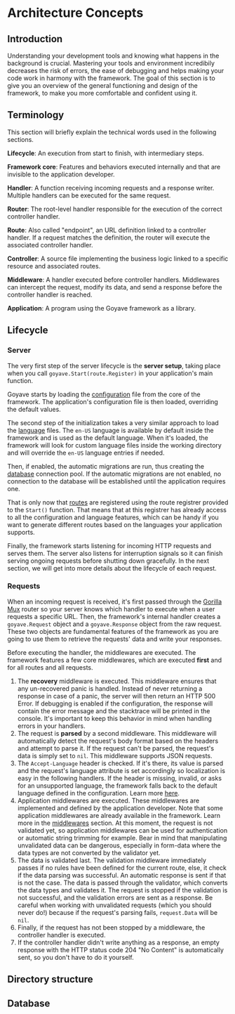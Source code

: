 # Architecture Concepts

## Introduction

Understanding your development tools and knowing what happens in the background is crucial. Mastering your tools and environment incredibily decreases the risk of errors, the ease of debugging and helps making your code work in harmony with the framework. The goal of this section is to give you an overview of the general functioning and design of the framework, to make you more comfortable and confident using it.

## Terminology

This section will briefly explain the technical words used in the following sections.

**Lifecycle**: An execution from start to finish, with intermediary steps.

**Framework core**: Features and behaviors executed internally and that are invisible to the application developer.

**Handler**: A function receiving incoming requests and a response writer. Multiple handlers can be executed for the same request.

**Router**: The root-level handler responsible for the execution of the correct controller handler.

**Route**: Also called "endpoint", an URL definition linked to a controller handler. If a request matches the definition, the router will execute the associated controller handler.

**Controller**: A source file implementing the business logic linked to a specific resource and associated routes.

**Middleware**: A handler executed before controller handlers. Middlewares can intercept the request, modify its data, and send a response before the controller handler is reached.

**Application**: A program using the Goyave framework as a library.

## Lifecycle

### Server

The very first step of the server lifecycle is the **server setup**, taking place when you call `goyave.Start(route.Register)` in your application's main function.

Goyave starts by loading the [configuration](./configuration) file from the core of the framework. The application's configuration file is then loaded, overriding the default values.

The second step of the initialization takes a very similar approach to load the [language](./advanced/localization) files. The `en-US` language is available by default inside the framework and is used as the default language. When it's loaded, the framework will look for custom language files inside the working directory and will override the `en-US` language entries if needed.

Then, if enabled, the automatic migrations are run, thus creating the [database](./basics/database) connection pool. If the automatic migrations are not enabled, no connection to the database will be established until the application requires one.

That is only now that [routes](./basics/routing) are registered using the route registrer provided to the `Start()` function. That means that at this registrer has already access to all the configuration and language features, which can be handy if you want to generate different routes based on the languages your application supports.

Finally, the framework starts listening for incoming HTTP requests and serves them. The server also listens for interruption signals so it can finish serving ongoing requests before shutting down gracefully. In the next section, we will get into more details about the lifecycle of each request.

### Requests

When an incoming request is received, it's first passed through the [Gorilla Mux](https://github.com/gorilla/mux) router so your server knows which handler to execute when a user requests a specific URL. Then, the framework's internal handler creates a `goyave.Request` object and a `goyave.Response` object from the raw request. These two objects are fundamental features of the framework as you are going to use them to retrieve the requests' data and write your responses.

Before executing the handler, the middlewares are executed. The framework features a few core middlewares, which are executed **first** and for all routes and all requests.

1. The **recovery** middleware is executed. This middleware ensures that any un-recovered panic is handled. Instead of never returning a response in case of a panic, the server will then return an HTTP 500 Error. If debugging is enabled if the configuration, the response will contain the error message and the stacktrace will be printed in the console. It's important to keep this behavior in mind when handling errors in your handlers.
2. The request is **parsed** by a second middleware. This middleware will automatically detect the request's body format based on the headers and attempt to parse it. If the request can't be parsed, the request's data is simply set to `nil`. This middleware supports JSON requests.
3. The `Accept-Language` header is checked. If it's there, its value is parsed and the request's language attribute is set accordingly so localization is easy in the following handlers. If the header is missing, invalid, or asks for an unsupported language, the framework falls back to the default language defined in the configuration. Learn more [here](./advanced/localization).
4. Application middlewares are executed. These middlewares are implemented and defined by the application developer. Note that some application middlewares are already available in the framework. Learn more in the [middlewares](./basics/middlewares) section. At this moment, the request is not validated yet, so application middlewares can be used for authentication or automatic string trimming for example. Bear in mind that manipulating unvalidated data can be dangerous, especially in form-data where the data types are not converted by the validator yet.
5. The data is validated last. The validation middleware immediately passes if no rules have been defined for the current route, else, it check if the data parsing was successful. An automatic response is sent if that is not the case. The data is passed through the validator, which converts the data types and validates it. The request is stopped if the validation is not successful, and the validation errors are sent as a response. Be careful when working with unvalidated requests (which you should never do!) because if the request's parsing fails, `request.Data` will be `nil`. 
6. Finally, if the request has not been stopped by a middleware, the controller handler is executed.
7. If the controller handler didn't write anything as a response, an empty response with the HTTP status code 204 "No Content" is automatically sent, so you don't have to do it yourself.

## Directory structure

## Database
